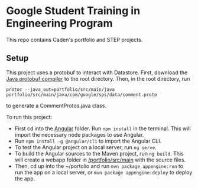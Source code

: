 # Google Student Training in Engineering Program

This repo contains Caden's portfolio and STEP projects.

## Setup

This project uses a protobuf to interact with Datastore. First, download the [Java protobuf compiler](https://github.com/protocolbuffers/protobuf/releases/tag/v3.12.3) to the root directory. Then, in the root directory, run 
```
protoc --java_out=portfolio/src/main/java  portfolio/src/main/java/com/google/sps/data/comment.proto
``` 
to generate a CommentProtos.java class.

To run this project:
* First cd into the [Angular](./portfolio/src/main/angular) folder. Run `npm install` in the terminal. This will import the necessary node packages to use Angular.
* Run `npm install -g @angular/cli` to import the Angular CLI. 
* To test the Angular project on a local server, run `ng serve`. 
* To build the Angular sources to the Maven project, run `ng build`. This will create a webapp folder in [/portfolio/src/main](./portfolio/src/main) with the source files. 
* Then, cd up into the ~/portolio and run `mvn package appengine:run` to run the app on a local server, or `mvn package appengine:deploy` to deploy the app.
